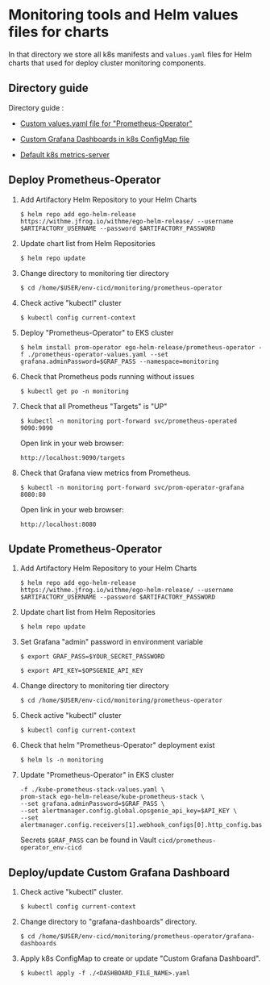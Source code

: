 # Monitoring tools and Helm values files for charts

In that directory we store all k8s manifests and `values.yaml` files for Helm charts that used for deploy cluster monitoring components.

## Directory guide

Directory guide :

* [Custom values.yaml file for "Prometheus-Operator"]( https://bitbucket.org/imvu/env-cicd/src/master/monitoring/prometheus-operator/prometheus-operator-values.yaml )

* [Custom Grafana Dashboards in k8s ConfigMap file]( https://bitbucket.org/imvu/env-cicd/src/master/monitoring/prometheus-operator/grafana-dashboards )

* [Default k8s metrics-server]( https://bitbucket.org/imvu/env-cicd/src/master/monitoring/metrics-server )

## Deploy Prometheus-Operator

1. Add Artifactory Helm Repository to your Helm Charts

     ```$ helm repo add ego-helm-release https://withme.jfrog.io/withme/ego-helm-release/ --username $ARTIFACTORY_USERNAME --password $ARTIFACTORY_PASSWORD```

2. Update chart list from Helm Repositories

     ```$ helm repo update```

3. Change directory to monitoring tier directory

     ```$ cd /home/$USER/env-cicd/monitoring/prometheus-operator```

4. Check active "kubectl" cluster

     ```$ kubectl config current-context```

5. Deploy "Prometheus-Operator" to EKS cluster

     ```$ helm install prom-operator ego-helm-release/prometheus-operator -f ./prometheus-operator-values.yaml --set grafana.adminPassword=$GRAF_PASS --namespace=monitoring```

6. Check that Prometheus pods running without issues

     ```$ kubectl get po -n monitoring```

7. Check that all Prometheus "Targets" is "UP"

     ```$ kubectl -n monitoring port-forward svc/prometheus-operated 9090:9090```

   Open link in your web browser:

     ```http://localhost:9090/targets```

8. Check that Grafana view metrics from Prometheus.

     ```$ kubectl -n monitoring port-forward svc/prom-operator-grafana 8080:80```

   Open link in your web browser:

     ```http://localhost:8080```

## Update Prometheus-Operator

1. Add Artifactory Helm Repository to your Helm Charts

     ```$ helm repo add ego-helm-release https://withme.jfrog.io/withme/ego-helm-release/ --username $ARTIFACTORY_USERNAME --password $ARTIFACTORY_PASSWORD```

2. Update chart list from Helm Repositories

     ```$ helm repo update```

3. Set Grafana "admin" password in environment variable

     ```$ export GRAF_PASS=$YOUR_SECRET_PASSWORD```

     ```$ export API_KEY=$OPSGENIE_API_KEY```

4. Change directory to monitoring tier directory

     ```$ cd /home/$USER/env-cicd/monitoring/prometheus-operator```

5. Check active "kubectl" cluster

     ```$ kubectl config current-context```

6. Check that helm "Prometheus-Operator" deployment exist

     ```$ helm ls -n monitoring```

7.  Update "Prometheus-Operator" in EKS cluster

    ```helm upgrade --install --namespace=monitoring \
    -f ./kube-prometheus-stack-values.yaml \
    prom-stack ego-helm-release/kube-prometheus-stack \
    --set grafana.adminPassword=$GRAF_PASS \
    --set alertmanager.config.global.opsgenie_api_key=$API_KEY \
    --set alertmanager.config.receivers[1].webhook_configs[0].http_config.basic_auth.password=$HEARBEAT_API_KEY
    ```

    Secrets `$GRAF_PASS` can be found in Vault `cicd/prometheus-operator_env-cicd`

## Deploy/update Custom Grafana Dashboard

1. Check active "kubectl" cluster.

     ```$ kubectl config current-context```

2. Change directory to "grafana-dashboards" directory.

     ```$ cd /home/$USER/env-cicd/monitoring/prometheus-operator/grafana-dashboards```

3. Apply k8s ConfigMap to create or update "Custom Grafana Dashboard".

     ```$ kubectl apply -f ./<DASHBOARD_FILE_NAME>.yaml```
